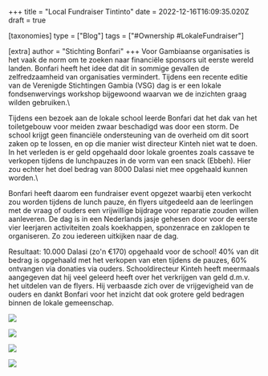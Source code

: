 +++
title = "Local Fundraiser Tintinto"
date = 2022-12-16T16:09:35.020Z
draft = true

[taxonomies]
type = ["Blog"]
tags = ["#Ownership #LokaleFundraiser"]

[extra]
author = "Stichting Bonfari"
+++
Voor Gambiaanse organisaties is het vaak de norm om te zoeken naar financiële sponsors uit eerste wereld landen. Bonfari heeft het idee dat dit in sommige gevallen de zelfredzaamheid van organisaties vermindert. Tijdens een recente editie van de Verenigde Stichtingen Gambia (VSG) dag is er een lokale fondsenwervings workshop bijgewoond waarvan we de inzichten graag wilden gebruiken.\

Tijdens een bezoek aan de lokale school leerde Bonfari dat het dak van het toiletgebouw voor meiden zwaar beschadigd was door een storm. De school krijgt geen financiële ondersteuning van de overheid om dit soort zaken op te lossen, en op die manier wist directeur Kinteh niet wat te doen. In het verleden is er geld opgehaald door lokale groentes zoals cassave te verkopen tijdens de lunchpauzes in de vorm van een snack (Ebbeh). Hier zou echter het doel bedrag van 8000 Dalasi niet mee opgehaald kunnen worden.\

Bonfari heeft daarom een fundraiser event opgezet waarbij eten verkocht zou worden tijdens de lunch pauze, én flyers uitgedeeld aan de leerlingen met de vraag of ouders een vrijwillige bijdrage voor reparatie zouden willen aanleveren. De dag is in een Nederlands jasje gehesen door voor de eerste vier leerjaren activiteiten zoals koekhappen, sponzenrace en zaklopen te organiseren. Zo zou iedereen uitkijken naar de dag.

Resultaat: 10.000 Dalasi (zo'n €170) opgehaald voor de school! 40% van dit bedrag is opgehaald met het verkopen van eten tijdens de pauzes, 60% ontvangen via donaties via ouders. Schooldirecteur Kinteh heeft meermaals aangegeven dat hij veel geleerd heeft over het verkrijgen van geld d.m.v. het uitdelen van de flyers. Hij verbaasde zich over de vrijgevigheid van de ouders en dankt Bonfari voor het inzicht dat ook grotere geld bedragen binnen de lokale gemeenschap.



![](https://res.cloudinary.com/bonfari/image/upload/c_fill,f_auto,q_auto,w_768/v1671207428/WhatsApp_Image_2022-11-14_at_15.26.42.jpg)



![](https://res.cloudinary.com/bonfari/image/upload/c_fill,f_auto,q_auto,w_768/v1671207428/WhatsApp_Image_2022-11-14_at_15.26.43_1.jpg)



![](https://res.cloudinary.com/bonfari/image/upload/c_fill,f_auto,q_auto,w_768/v1671207428/WhatsApp_Image_2022-12-16_at_17.13.43.jpg)

![](https://res.cloudinary.com/bonfari/image/upload/c_fill,f_auto,q_auto,w_768/v1671207428/WhatsApp_Image_2022-11-14_at_15.26.43.jpg)